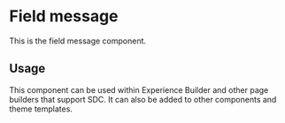 
# Field message

This is the field message component.

## Usage

This component can be used within Experience Builder and other page builders
that support SDC. It can also be added to other components and theme templates.
